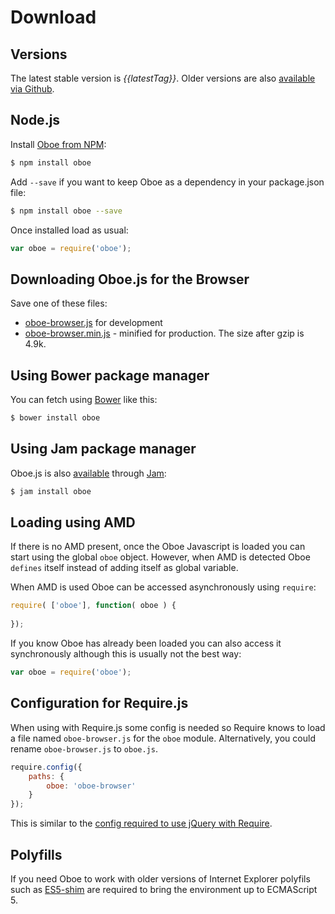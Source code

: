 Download
========

Versions
--------

The latest stable version is *{{latestTag}}*. Older versions are also [available via Github]({{repo}}/releases).

Node.js
-------

Install [Oboe from NPM](http://www.npmjs.org/package/oboe):

``` bash
$ npm install oboe
```

Add `--save` if you want to keep Oboe as a dependency in your package.json file:

``` bash
$ npm install oboe --save
```

Once installed load as usual:

``` javascript
var oboe = require('oboe');
```

Downloading Oboe.js for the Browser
-----------------------------------

Save one of these files:
 
 * [oboe-browser.js]({{releasedJs}}/oboe-browser.js) for development 
 * [oboe-browser.min.js]({{releasedJs}}/oboe-browser.min.js) - minified for production. The size after gzip is 4.9k.
  
Using Bower package manager
-----------

You can fetch using [Bower](http://bower.io/) like this:

``` bash
$ bower install oboe
```

Using Jam package manager
---------

Oboe.js is also [available](http://jamjs.org/packages/#/details/oboe) through [Jam](http://jamjs.org/):

``` bash
$ jam install oboe
```

Loading using AMD
-----------------

If there is no AMD present, once the Oboe Javascript is loaded you can start 
using the global `oboe` object. However, when AMD is detected Oboe `defines` itself instead 
of adding itself as global variable.

When AMD is used Oboe can be accessed asynchronously using `require`:

``` javascript
require( ['oboe'], function( oboe ) {
   
});
```

If you know Oboe has already been loaded you can also access it synchronously although this
is usually not the best way:

``` javascript
var oboe = require('oboe');
```

Configuration for Require.js
------------------------

When using with Require.js some config is needed so Require knows to load a file
named `oboe-browser.js` for the `oboe` module. Alternatively, you could rename
`oboe-browser.js` to `oboe.js`.

``` javascript
require.config({
    paths: {
        oboe: 'oboe-browser'
    }
});
```

This is similar to the [config required to use jQuery with Require](http://requirejs.org/docs/jquery.html).

Polyfills
---------

If you need Oboe to work with older versions of Internet Explorer polyfils such as
[ES5-shim](http://github.com/es-shims/es5-shim) are required to bring the environment
up to ECMAScript 5.
